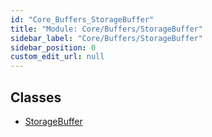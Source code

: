 ```yaml
---
id: "Core_Buffers_StorageBuffer"
title: "Module: Core/Buffers/StorageBuffer"
sidebar_label: "Core/Buffers/StorageBuffer"
sidebar_position: 0
custom_edit_url: null
---
```


## Classes

- [StorageBuffer](../classes/Core_Buffers_StorageBuffer.StorageBuffer.md)
